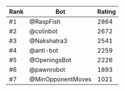 Rank|Bot|Rating
---|---|---
#1|@RaspFish|2864
#2|@colinbot|2672
#3|@Nakshatra3|2541
#4|@anti-bot|2259
#5|@OpeningsBot|2226
#6|@pawnrobot|1893
#7|@MinOpponentMoves|1021
